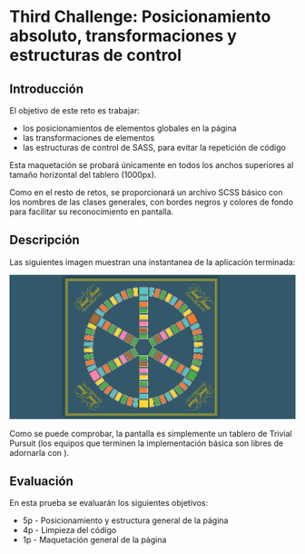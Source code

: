 # Third Challenge: Posicionamiento absoluto, transformaciones y estructuras de control

## Introducción

El objetivo de este reto es trabajar:

* los posicionamientos de elementos globales en la página
* las transformaciones de elementos
* las estructuras de control de SASS, para evitar la repetición de código

Esta maquetación se probará únicamente en todos los anchos superiores al tamaño horizontal del tablero (1000px).

Como en el resto de retos, se proporcionará un archivo SCSS básico con los nombres de las clases generales, con bordes negros y colores de fondo para facilitar su reconocimiento en pantalla.

## Descripción

Las siguientes imagen muestran una instantanea de la aplicación terminada:

![Apariencia General](img/AparienciaGeneral.png)

Como se puede comprobar, la pantalla es simplemente un tablero de Trivial Pursuit (los equipos que terminen la implementación básica son libres de adornarla con ).

## Evaluación

En esta prueba se evaluarán los siguientes objetivos:

- 5p - Posicionamiento y estructura general de la página
- 4p - Limpieza del código
- 1p - Maquetación general de la página
